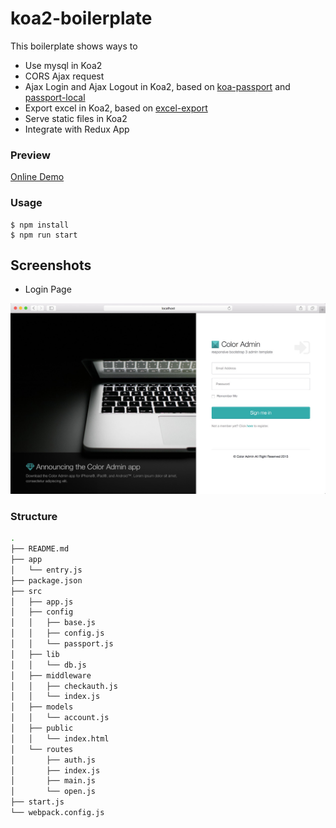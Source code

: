 koa2-boilerplate
====

This boilerplate shows ways to 

+ Use mysql in Koa2
+ CORS Ajax request
+ Ajax Login and Ajax Logout in Koa2, based on [koa-passport](https://github.com/rkusa/koa-passport) and [passport-local](https://github.com/jaredhanson/passport-local)
+ Export excel in Koa2, based on [excel-export](https://github.com/functionscope/Node-Excel-Export)
+ Serve static files in Koa2
+ Integrate with Redux App

### Preview

[Online Demo](http://koa2-boilerplate.tarax.cn)

### Usage

```
$ npm install 
$ npm run start
```

## Screenshots

+ Login Page

![Login Page](./src/public/assets/img/screenshots/koa-2-login-osx.jpeg)


### Structure

```bash
.
├── README.md
├── app
│   └── entry.js
├── package.json
├── src
│   ├── app.js
│   ├── config
│   │   ├── base.js
│   │   ├── config.js
│   │   └── passport.js
│   ├── lib
│   │   └── db.js
│   ├── middleware
│   │   ├── checkauth.js
│   │   └── index.js
│   ├── models
│   │   └── account.js
│   ├── public
│   │   └── index.html
│   └── routes
│       ├── auth.js
│       ├── index.js
│       ├── main.js
│       └── open.js
├── start.js
└── webpack.config.js
```



